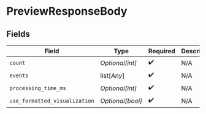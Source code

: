 # PreviewResponseBody


## Fields

| Field                         | Type                          | Required                      | Description                   |
| ----------------------------- | ----------------------------- | ----------------------------- | ----------------------------- |
| `count`                       | *Optional[int]*               | :heavy_check_mark:            | N/A                           |
| `events`                      | list[*Any*]                   | :heavy_check_mark:            | N/A                           |
| `processing_time_ms`          | *Optional[int]*               | :heavy_check_mark:            | N/A                           |
| `use_formatted_visualization` | *Optional[bool]*              | :heavy_check_mark:            | N/A                           |
